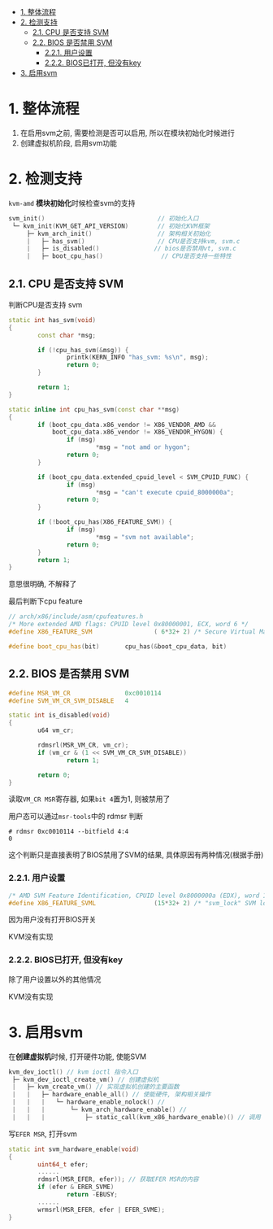 
<!-- @import "[TOC]" {cmd="toc" depthFrom=1 depthTo=6 orderedList=false} -->

<!-- code_chunk_output -->

- [1. 整体流程](#1-整体流程)
- [2. 检测支持](#2-检测支持)
  - [2.1. CPU 是否支持 SVM](#21-cpu-是否支持-svm)
  - [2.2. BIOS 是否禁用 SVM](#22-bios-是否禁用-svm)
    - [2.2.1. 用户设置](#221-用户设置)
    - [2.2.2. BIOS已打开, 但没有key](#222-bios已打开-但没有key)
- [3. 启用svm](#3-启用svm)

<!-- /code_chunk_output -->

# 1. 整体流程

1. 在启用svm之前, 需要检测是否可以启用, 所以在模块初始化时候进行
2. 创建虚拟机阶段, 启用svm功能

# 2. 检测支持

`kvm-amd` **模块初始化**时候检查svm的支持

```cpp
svm_init()                               // 初始化入口
 └─ kvm_init(KVM_GET_API_VERSION)        // 初始化KVM框架
     ├─ kvm_arch_init()                  // 架构相关初始化
     |   ├─ has_svm()                    // CPU是否支持kvm, svm.c
     |   ├─ is_disabled()               // bios是否禁用vt, svm.c
     |   ├─ boot_cpu_has()                // CPU是否支持一些特性
```

## 2.1. CPU 是否支持 SVM

判断CPU是否支持 svm

```cpp
static int has_svm(void)
{
        const char *msg;

        if (!cpu_has_svm(&msg)) {
                printk(KERN_INFO "has_svm: %s\n", msg);
                return 0;
        }

        return 1;
}
```

```cpp
static inline int cpu_has_svm(const char **msg)
{
        if (boot_cpu_data.x86_vendor != X86_VENDOR_AMD &&
            boot_cpu_data.x86_vendor != X86_VENDOR_HYGON) {
                if (msg)
                        *msg = "not amd or hygon";
                return 0;
        }

        if (boot_cpu_data.extended_cpuid_level < SVM_CPUID_FUNC) {
                if (msg)
                        *msg = "can't execute cpuid_8000000a";
                return 0;
        }

        if (!boot_cpu_has(X86_FEATURE_SVM)) {
                if (msg)
                        *msg = "svm not available";
                return 0;
        }
        return 1;
}
```

意思很明确, 不解释了

最后判断下cpu feature

```cpp
// arch/x86/include/asm/cpufeatures.h
/* More extended AMD flags: CPUID level 0x80000001, ECX, word 6 */
#define X86_FEATURE_SVM                 ( 6*32+ 2) /* Secure Virtual Machine */
```

```cpp
#define boot_cpu_has(bit)       cpu_has(&boot_cpu_data, bit)
```

## 2.2. BIOS 是否禁用 SVM

```cpp
#define MSR_VM_CR               0xc0010114
#define SVM_VM_CR_SVM_DISABLE   4

static int is_disabled(void)
{
        u64 vm_cr;

        rdmsrl(MSR_VM_CR, vm_cr);
        if (vm_cr & (1 << SVM_VM_CR_SVM_DISABLE))
                return 1;

        return 0;
}
```

读取`VM_CR MSR`寄存器, 如果`bit 4`置为1, 则被禁用了

用户态可以通过`msr-tools`中的 rdmsr 判断

```
# rdmsr 0xc0010114 --bitfield 4:4
0
```

这个判断只是直接表明了BIOS禁用了SVM的结果, 具体原因有两种情况(根据手册)

### 2.2.1. 用户设置

```cpp
/* AMD SVM Feature Identification, CPUID level 0x8000000a (EDX), word 15 */
#define X86_FEATURE_SVML                (15*32+ 2) /* "svm_lock" SVM locking MSR */
```

因为用户没有打开BIOS开关

KVM没有实现

### 2.2.2. BIOS已打开, 但没有key

除了用户设置以外的其他情况

KVM没有实现

# 3. 启用svm

在**创建虚拟机**时候, 打开硬件功能, 使能SVM

```cpp
kvm_dev_ioctl() // kvm ioctl 指令入口
 ├─ kvm_dev_ioctl_create_vm() // 创建虚拟机
 |   ├─ kvm_create_vm() // 实现虚拟机创建的主要函数
 |   |   ├─ hardware_enable_all() // 使能硬件, 架构相关操作
 |   |   |   └─ hardware_enable_nolock() // 
 |   |   |       └─ kvm_arch_hardware_enable() // 
 |   |   |           ├─ static_call(kvm_x86_hardware_enable)() // 调用 svm_hardware_enable, 打开硬件功能
```

写`EFER MSR`, 打开svm

```cpp
static int svm_hardware_enable(void)
{
        uint64_t efer;
        ......
        rdmsrl(MSR_EFER, efer)); // 获取EFER MSR的内容
        if (efer & ERER_SVME)
                return -EBUSY;
        ......
        wrmsrl(MSR_EFER, efer | EFER_SVME);
}
```
